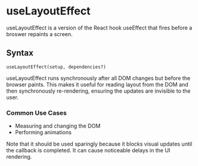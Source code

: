 # useLayoutEffect

useLayoutEffect is a version of the React hook useEffect that fires before a broswer repaints a screen.

## Syntax
```javscript
useLayoutEffect(setup, dependencies?)
```


useLayoutEffect runs synchronously after all DOM changes but before the browser paints. This makes it useful for reading layout from the DOM and then synchronously re-rendering, ensuring the updates are invisible to the user.

### Common Use Cases 
- Measuring and changing the DOM
- Performing animations

Note that it should be used sparingly because it blocks visual updates until the callback is completed. It can cause noticeable delays in the UI rendering.